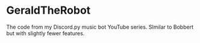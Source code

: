 # GeraldTheRobot
The code from my Discord.py music bot YouTube series. SImilar to Bobbert but with slightly fewer features.
